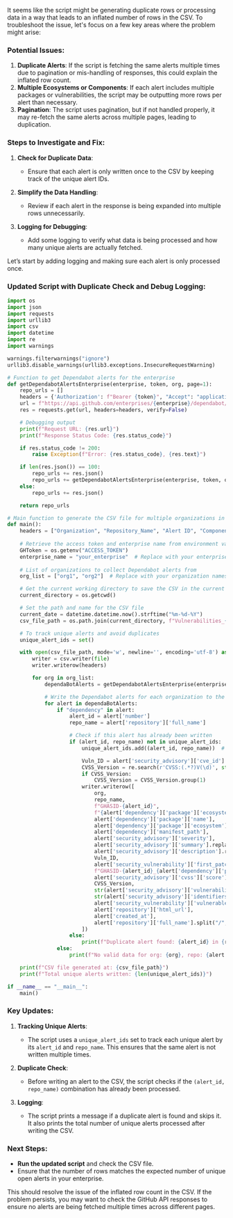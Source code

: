 It seems like the script might be generating duplicate rows or processing data in a way that leads to an inflated number of rows in the CSV. To troubleshoot the issue, let's focus on a few key areas where the problem might arise:

### Potential Issues:
1. **Duplicate Alerts**: If the script is fetching the same alerts multiple times due to pagination or mis-handling of responses, this could explain the inflated row count.
2. **Multiple Ecosystems or Components**: If each alert includes multiple packages or vulnerabilities, the script may be outputting more rows per alert than necessary.
3. **Pagination**: The script uses pagination, but if not handled properly, it may re-fetch the same alerts across multiple pages, leading to duplication.

### Steps to Investigate and Fix:
1. **Check for Duplicate Data**:
   - Ensure that each alert is only written once to the CSV by keeping track of the unique alert IDs.
   
2. **Simplify the Data Handling**:
   - Review if each alert in the response is being expanded into multiple rows unnecessarily.

3. **Logging for Debugging**:
   - Add some logging to verify what data is being processed and how many unique alerts are actually fetched.

Let’s start by adding logging and making sure each alert is only processed once.

### Updated Script with Duplicate Check and Debug Logging:

```python
import os
import json
import requests
import urllib3
import csv
import datetime
import re
import warnings

warnings.filterwarnings("ignore")
urllib3.disable_warnings(urllib3.exceptions.InsecureRequestWarning)

# Function to get Dependabot alerts for the enterprise
def getDependabotAlertsEnterprise(enterprise, token, org, page=1):
    repo_urls = []
    headers = {'Authorization': f"Bearer {token}", "Accept": "application/vnd.github+json"}
    url = f"https://api.github.com/enterprises/{enterprise}/dependabot/alerts?per_page=100&page={page}&org={org}&state=open"
    res = requests.get(url, headers=headers, verify=False)

    # Debugging output
    print(f"Request URL: {res.url}")
    print(f"Response Status Code: {res.status_code}")

    if res.status_code != 200:
        raise Exception(f"Error: {res.status_code}, {res.text}")

    if len(res.json()) == 100:
        repo_urls += res.json()
        repo_urls += getDependabotAlertsEnterprise(enterprise, token, org, page + 1)
    else:
        repo_urls += res.json()

    return repo_urls

# Main function to generate the CSV file for multiple organizations in the enterprise
def main():
    headers = ["Organization", "Repository_Name", "Alert ID", "ComponentName", "Package Name", "Ecosystem", "Manifest_Path", "Vulnerability Rating", "ShortDescription", "Description", "Vulnerability ID", "First_Patched_Version", "Unique ID", "CVSS Rating", "CVSS Version", "Vulnerabilities List", "Identifiers", "Vulnerable Version Range", "Github URL", "Date Discovered", "Base_Repo_Name"]
    
    # Retrieve the access token and enterprise name from environment variables or hardcode them
    GHToken = os.getenv("ACCESS_TOKEN")
    enterprise_name = "your_enterprise"  # Replace with your enterprise name
    
    # List of organizations to collect Dependabot alerts from
    org_list = ["org1", "org2"]  # Replace with your organization names

    # Get the current working directory to save the CSV in the current folder
    current_directory = os.getcwd()

    # Set the path and name for the CSV file
    current_date = datetime.datetime.now().strftime("%m-%d-%Y")
    csv_file_path = os.path.join(current_directory, f"Vulnerabilities_{current_date}.csv")

    # To track unique alerts and avoid duplicates
    unique_alert_ids = set()

    with open(csv_file_path, mode='w', newline='', encoding='utf-8') as file:
        writer = csv.writer(file)
        writer.writerow(headers)

        for org in org_list:
            dependaBotAlerts = getDependabotAlertsEnterprise(enterprise_name, GHToken, org)

            # Write the Dependabot alerts for each organization to the CSV file
            for alert in dependaBotAlerts:
                if "dependency" in alert:
                    alert_id = alert['number']
                    repo_name = alert['repository']['full_name']

                    # Check if this alert has already been written
                    if (alert_id, repo_name) not in unique_alert_ids:
                        unique_alert_ids.add((alert_id, repo_name))  # Track the unique alert ID and repo

                        Vuln_ID = alert['security_advisory']['cve_id'] if alert['security_advisory']['cve_id'] else alert['security_advisory']['ghsa_id']
                        CVSS_Version = re.search(r'CVSS:(.*?)V(\d)', str(alert['security_advisory']['cvss']['vector_string']))
                        if CVSS_Version:
                            CVSS_Version = CVSS_Version.group(1)
                        writer.writerow([
                            org,
                            repo_name,
                            f"GHASID-{alert_id}",
                            f"{alert['dependency']['package']['ecosystem']}:{alert['dependency']['package']['name']}",
                            alert['dependency']['package']['name'],
                            alert['dependency']['package']['ecosystem'],
                            alert['dependency']['manifest_path'],
                            alert['security_advisory']['severity'],
                            alert['security_advisory']['summary'].replace('\n', '').replace('\r', ''),
                            alert['security_advisory']['description'].replace('\n', ' ').replace('\r', ' '),
                            Vuln_ID,
                            alert['security_vulnerability']['first_patched_version']['identifier'] if alert['security_vulnerability']['first_patched_version'] else "Not patched",
                            f"GHASID-{alert_id}_{alert['dependency']['package']['name']}_{repo_name.replace('/', '_')}",
                            alert['security_advisory']['cvss']['score'],
                            CVSS_Version,
                            str(alert['security_advisory']['vulnerabilities']),
                            str(alert['security_advisory']['identifiers']),
                            alert['security_vulnerability']['vulnerable_version_range'],
                            alert['repository']['html_url'],
                            alert['created_at'],
                            alert['repository']['full_name'].split("/", 1)[0]
                        ])
                    else:
                        print(f"Duplicate alert found: {alert_id} in {repo_name}")
                else:
                    print(f"No valid data for org: {org}, repo: {alert.get('repository', {}).get('full_name')}")

    print(f"CSV file generated at: {csv_file_path}")
    print(f"Total unique alerts written: {len(unique_alert_ids)}")

if __name__ == "__main__":
    main()
```

### Key Updates:
1. **Tracking Unique Alerts**:
   - The script uses a `unique_alert_ids` set to track each unique alert by its `alert_id` and `repo_name`. This ensures that the same alert is not written multiple times.
   
2. **Duplicate Check**:
   - Before writing an alert to the CSV, the script checks if the `(alert_id, repo_name)` combination has already been processed.
   
3. **Logging**:
   - The script prints a message if a duplicate alert is found and skips it. It also prints the total number of unique alerts processed after writing the CSV.

### Next Steps:
- **Run the updated script** and check the CSV file.
- Ensure that the number of rows matches the expected number of unique open alerts in your enterprise.
  
This should resolve the issue of the inflated row count in the CSV. If the problem persists, you may want to check the GitHub API responses to ensure no alerts are being fetched multiple times across different pages.
